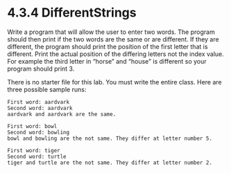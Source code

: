 # 4.3.4 DifferentStrings
Write a program that will allow the user to enter two words. The program should then print if the two words are the same or are different. If they are different, the program should print the position of the first letter that is different. Print the actual position of the differing letters not the index value. For example the third letter in “horse” and “house” is different so your program should print 3.

There is no starter file for this lab. You must write the entire class. Here are three possible sample runs:
```
First word: aardvark
Second word: aardvark
aardvark and aardvark are the same.
```
```
First word: bowl
Second word: bowling
bowl and bowling are the not same. They differ at letter number 5.
```
```
First word: tiger
Second word: turtle
tiger and turtle are the not same. They differ at letter number 2.
```